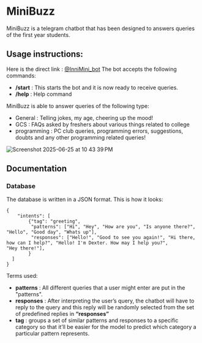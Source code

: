 # MiniBuzz
MiniBuzz is a telegram chatbot that has been designed to answers queries of the first year students. 

## Usage instructions:

Here is the direct link : [@InniMini_bot](https://t.me/InniMini_bot)
The bot accepts the following commands:

- **/start** : This starts the bot and it is now ready to receive queries.
- **/help** : Help command

MiniBuzz is able to answer queries of the following type:

- General : Telling jokes, my age, cheering up the mood!
- GCS : FAQs asked by freshers about various things related to college
- programming : PC club queries, programming errors, suggestions, doubts and any other programming related queries!


![Screenshot 2025-06-25 at 10 43 39 PM](https://github.com/user-attachments/assets/11807894-71f2-4541-8e25-6372e614cf80)





## Documentation

### Database

The database is written in a JSON format.  This is how it looks:

```
{
	"intents": [
        {"tag": "greeting",
         "patterns": ["Hi", "Hey", "How are you", "Is anyone there?", "Hello", "Good day", "Whats up"],
         "responses": ["Hello!", "Good to see you again!", "Hi there, how can I help?", "Hello! I'm Dexter. How may I help you?", 						"Hey there!"],
        }
  ]
}
```

Terms used:

- **patterns** : All different queries that a user might enter are put in the "patterns".
- **responses** : After interpreting the user’s query, the chatbot will have to reply to the query and this reply will be randomly selected from the set of predefined replies in **“responses”**
- **tag** : groups a set of similar patterns and responses to a specific category so that it’ll be easier for the model to predict which category a particular pattern represents.
